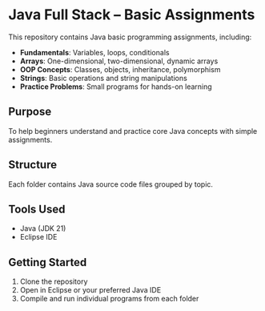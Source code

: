 # Java Full Stack – Basic Assignments

This repository contains Java basic programming assignments, including:

- **Fundamentals**: Variables, loops, conditionals
- **Arrays**: One-dimensional, two-dimensional, dynamic arrays
- **OOP Concepts**: Classes, objects, inheritance, polymorphism
- **Strings**: Basic operations and string manipulations
- **Practice Problems**: Small programs for hands-on learning

## Purpose

To help beginners understand and practice core Java concepts with simple assignments.

## Structure


Each folder contains Java source code files grouped by topic.

## Tools Used

- Java (JDK 21)
- Eclipse IDE

## Getting Started

1. Clone the repository
2. Open in Eclipse or your preferred Java IDE
3. Compile and run individual programs from each folder
